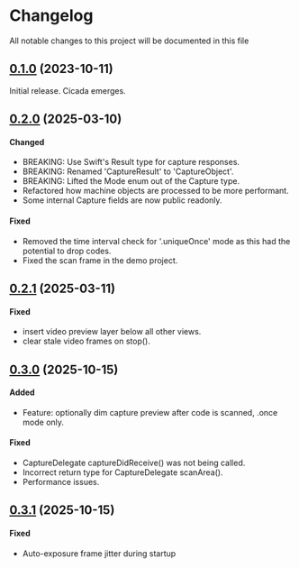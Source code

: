 # Changelog

All notable changes to this project will be documented in this file

## [0.1.0](https://github.com/carsonhawley/Cicada/releases/tag/0.1.0) (2023-10-11)

Initial release. Cicada emerges.

## [0.2.0](https://github.com/carsonhawley/Cicada/releases/tag/0.2.0) (2025-03-10)

#### Changed
- BREAKING: Use Swift's Result type for capture responses.
- BREAKING: Renamed 'CaptureResult' to 'CaptureObject'.
- BREAKING: Lifted the Mode enum out of the Capture type.
- Refactored how machine objects are processed to be more performant.
- Some internal Capture fields are now public readonly.

#### Fixed
- Removed the time interval check for '.uniqueOnce' mode as this had the potential to drop codes.
- Fixed the scan frame in the demo project.

## [0.2.1](https://github.com/carsonhawley/Cicada/releases/tag/0.2.1) (2025-03-11)

#### Fixed
- insert video preview layer below all other views.
- clear stale video frames on stop().

## [0.3.0](https://github.com/carsonhawley/Cicada/releases/tag/0.3.0) (2025-10-15)

#### Added
- Feature: optionally dim capture preview after code is scanned, .once mode only.

#### Fixed
- CaptureDelegate captureDidReceive() was not being called.
- Incorrect return type for CaptureDelegate scanArea().
- Performance issues.

## [0.3.1](https://github.com/carsonhawley/Cicada/releases/tag/0.3.1) (2025-10-15)

#### Fixed
- Auto-exposure frame jitter during startup